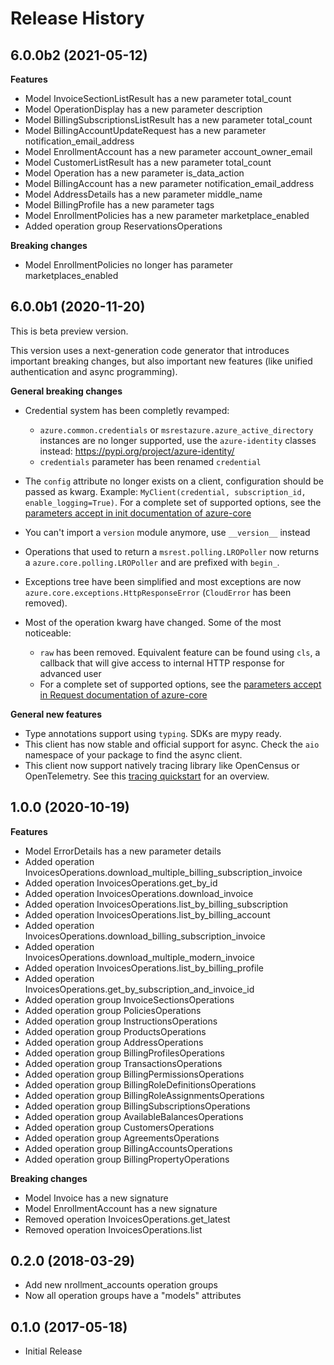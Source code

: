 # Release History

## 6.0.0b2 (2021-05-12)

**Features**

  - Model InvoiceSectionListResult has a new parameter total_count
  - Model OperationDisplay has a new parameter description
  - Model BillingSubscriptionsListResult has a new parameter total_count
  - Model BillingAccountUpdateRequest has a new parameter notification_email_address
  - Model EnrollmentAccount has a new parameter account_owner_email
  - Model CustomerListResult has a new parameter total_count
  - Model Operation has a new parameter is_data_action
  - Model BillingAccount has a new parameter notification_email_address
  - Model AddressDetails has a new parameter middle_name
  - Model BillingProfile has a new parameter tags
  - Model EnrollmentPolicies has a new parameter marketplace_enabled
  - Added operation group ReservationsOperations

**Breaking changes**

  - Model EnrollmentPolicies no longer has parameter marketplaces_enabled

## 6.0.0b1 (2020-11-20)

This is beta preview version.

This version uses a next-generation code generator that introduces important breaking changes, but also important new features (like unified authentication and async programming).

**General breaking changes**

- Credential system has been completly revamped:

  - `azure.common.credentials` or `msrestazure.azure_active_directory` instances are no longer supported, use the `azure-identity` classes instead: https://pypi.org/project/azure-identity/
  - `credentials` parameter has been renamed `credential`

- The `config` attribute no longer exists on a client, configuration should be passed as kwarg. Example: `MyClient(credential, subscription_id, enable_logging=True)`. For a complete set of
  supported options, see the [parameters accept in init documentation of azure-core](https://github.com/Azure/azure-sdk-for-python/blob/master/sdk/core/azure-core/CLIENT_LIBRARY_DEVELOPER.md#available-policies)
- You can't import a `version` module anymore, use `__version__` instead
- Operations that used to return a `msrest.polling.LROPoller` now returns a `azure.core.polling.LROPoller` and are prefixed with `begin_`.
- Exceptions tree have been simplified and most exceptions are now `azure.core.exceptions.HttpResponseError` (`CloudError` has been removed).
- Most of the operation kwarg have changed. Some of the most noticeable:

  - `raw` has been removed. Equivalent feature can be found using `cls`, a callback that will give access to internal HTTP response for advanced user
  - For a complete set of
  supported options, see the [parameters accept in Request documentation of azure-core](https://github.com/Azure/azure-sdk-for-python/blob/master/sdk/core/azure-core/CLIENT_LIBRARY_DEVELOPER.md#available-policies)

**General new features**

- Type annotations support using `typing`. SDKs are mypy ready.
- This client has now stable and official support for async. Check the `aio` namespace of your package to find the async client.
- This client now support natively tracing library like OpenCensus or OpenTelemetry. See this [tracing quickstart](https://github.com/Azure/azure-sdk-for-python/tree/master/sdk/core/azure-core-tracing-opentelemetry) for an overview.

## 1.0.0 (2020-10-19)

**Features**

  - Model ErrorDetails has a new parameter details
  - Added operation InvoicesOperations.download_multiple_billing_subscription_invoice
  - Added operation InvoicesOperations.get_by_id
  - Added operation InvoicesOperations.download_invoice
  - Added operation InvoicesOperations.list_by_billing_subscription
  - Added operation InvoicesOperations.list_by_billing_account
  - Added operation InvoicesOperations.download_billing_subscription_invoice
  - Added operation InvoicesOperations.download_multiple_modern_invoice
  - Added operation InvoicesOperations.list_by_billing_profile
  - Added operation InvoicesOperations.get_by_subscription_and_invoice_id
  - Added operation group InvoiceSectionsOperations
  - Added operation group PoliciesOperations
  - Added operation group InstructionsOperations
  - Added operation group ProductsOperations
  - Added operation group AddressOperations
  - Added operation group BillingProfilesOperations
  - Added operation group TransactionsOperations
  - Added operation group BillingPermissionsOperations
  - Added operation group BillingRoleDefinitionsOperations
  - Added operation group BillingRoleAssignmentsOperations
  - Added operation group BillingSubscriptionsOperations
  - Added operation group AvailableBalancesOperations
  - Added operation group CustomersOperations
  - Added operation group AgreementsOperations
  - Added operation group BillingAccountsOperations
  - Added operation group BillingPropertyOperations

**Breaking changes**

  - Model Invoice has a new signature
  - Model EnrollmentAccount has a new signature
  - Removed operation InvoicesOperations.get_latest
  - Removed operation InvoicesOperations.list

## 0.2.0 (2018-03-29)

  - Add new nrollment_accounts operation groups
  - Now all operation groups have a "models" attributes

## 0.1.0 (2017-05-18)

  - Initial Release
